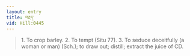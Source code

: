 ```yaml
---
layout: entry
title: བརྔད་
vid: Hill:0445
---
```

> 1\. To crop barley\. 2\. To tempt (Situ 77)\. 3\. To seduce deceitfully (a woman or man) (Sch\.); to draw out; distill; extract the juice of CD\.


